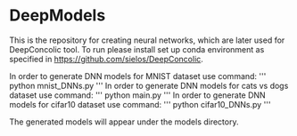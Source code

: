 # DeepModels
This is the repository for creating neural networks, which are later used for DeepConcolic tool.
To run please install set up conda environment as specified in https://github.com/sielos/DeepConcolic. 

In order to generate DNN models for MNIST dataset use command:
'''
python mnist_DNNs.py
'''
In order to generate DNN models for cats vs dogs dataset use command:
'''
python main.py
'''
In order to generate DNN models for cifar10 dataset use command:
'''
python cifar10_DNNs.py
'''

The generated models will appear under the models directory.
